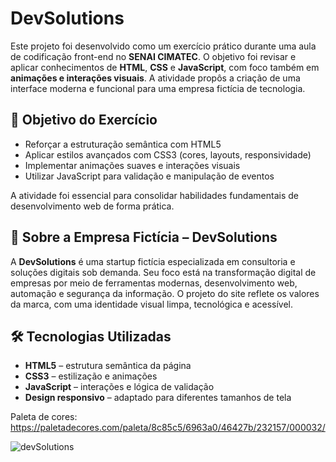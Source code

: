 # DevSolutions 

Este projeto foi desenvolvido como um exercício prático durante uma aula de codificação front-end no **SENAI CIMATEC**. O objetivo foi revisar e aplicar conhecimentos de **HTML**, **CSS** e **JavaScript**, com foco também em **animações e interações visuais**. A atividade propôs a criação de uma interface moderna e funcional para uma empresa fictícia de tecnologia.

## 🎯 Objetivo do Exercício

- Reforçar a estruturação semântica com HTML5  
- Aplicar estilos avançados com CSS3 (cores, layouts, responsividade)  
- Implementar animações suaves e interações visuais  
- Utilizar JavaScript para validação e manipulação de eventos  

A atividade foi essencial para consolidar habilidades fundamentais de desenvolvimento web de forma prática.

## 🧩 Sobre a Empresa Fictícia – DevSolutions

A **DevSolutions** é uma startup fictícia especializada em consultoria e soluções digitais sob demanda. Seu foco está na transformação digital de empresas por meio de ferramentas modernas, desenvolvimento web, automação e segurança da informação. O projeto do site reflete os valores da marca, com uma identidade visual limpa, tecnológica e acessível.

## 🛠 Tecnologias Utilizadas

- **HTML5** – estrutura semântica da página  
- **CSS3** – estilização e animações  
- **JavaScript** – interações e lógica de validação  
- **Design responsivo** – adaptado para diferentes tamanhos de tela

Paleta de cores:
https://paletadecores.com/paleta/8c85c5/6963a0/46427b/232157/000032/


![devSolutions](https://github.com/user-attachments/assets/01a41288-7dec-4e93-825a-1c5fb6e6d008)



